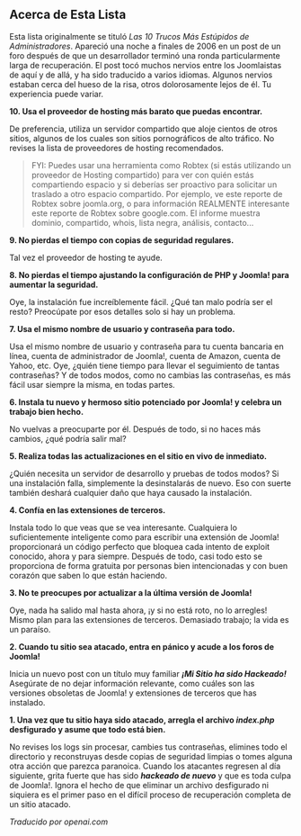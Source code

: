 <!-- Filename: Top_10_Stupidest_Administrator_Tricks / Display title: Los 10 trucos más tontos  -->

## Acerca de Esta Lista

Esta lista originalmente se tituló *Las 10 Trucos Más Estúpidos de Administradores*. Apareció una noche a finales de 2006 en un post de un foro después de que un desarrollador terminó una ronda particularmente larga de recuperación. El post tocó muchos nervios entre los Joomlaistas de aquí y de allá, y ha sido traducido a varios idiomas. Algunos nervios estaban cerca del hueso de la risa, otros dolorosamente lejos de él. Tu experiencia puede variar.

**10. Usa el proveedor de hosting más barato que puedas encontrar.**

De preferencia, utiliza un servidor compartido que aloje cientos de otros sitios, algunos de los cuales son sitios pornográficos de alto tráfico. No revises la lista de proveedores de hosting recomendados.

> FYI: Puedes usar una herramienta como Robtex (si estás utilizando un
> proveedor de Hosting compartido) para ver con quién estás compartiendo
> espacio y si deberías ser proactivo para solicitar un traslado a otro
> espacio compartido. Por ejemplo, ve este reporte de Robtex sobre joomla.org,
> o para información REALMENTE interesante este reporte de Robtex sobre google.com.
> El informe muestra dominio, compartido, whois, lista negra, análisis, contacto...

**9. No pierdas el tiempo con copias de seguridad regulares.**

Tal vez el proveedor de hosting te ayude.

**8. No pierdas el tiempo ajustando la configuración de PHP y Joomla! para aumentar la seguridad.**

Oye, la instalación fue increíblemente fácil. ¿Qué tan malo podría ser el resto? Preocúpate por esos detalles solo si hay un problema.

**7. Usa el mismo nombre de usuario y contraseña para todo.**

Usa el mismo nombre de usuario y contraseña para tu cuenta bancaria en línea, cuenta de administrador de Joomla!, cuenta de Amazon, cuenta de Yahoo, etc. Oye, ¿quién tiene tiempo para llevar el seguimiento de tantas contraseñas? Y de todos modos, como no cambias las contraseñas, es más fácil usar siempre la misma, en todas partes.

**6. Instala tu nuevo y hermoso sitio potenciado por Joomla! y celebra un trabajo bien hecho.**

No vuelvas a preocuparte por él. Después de todo, si no haces más cambios, ¿qué podría salir mal?

**5. Realiza todas las actualizaciones en el sitio en vivo de inmediato.**

¿Quién necesita un servidor de desarrollo y pruebas de todos modos? Si una instalación falla, simplemente la desinstalarás de nuevo. Eso con suerte también deshará cualquier daño que haya causado la instalación.

**4. Confía en las extensiones de terceros.**

Instala todo lo que veas que se vea interesante. Cualquiera lo suficientemente inteligente como para escribir una extensión de Joomla! proporcionará un código perfecto que bloquea cada intento de exploit conocido, ahora y para siempre. Después de todo, casi todo esto se proporciona de forma gratuita por personas bien intencionadas y con buen corazón que saben lo que están haciendo.

**3. No te preocupes por actualizar a la última versión de Joomla!**

Oye, nada ha salido mal hasta ahora, ¡y si no está roto, no lo arregles! Mismo plan para las extensiones de terceros. Demasiado trabajo; la vida es un paraíso.

**2. Cuando tu sitio sea atacado, entra en pánico y acude a los foros de Joomla!**

Inicia un nuevo post con un título muy familiar ***¡Mi Sitio ha sido Hackeado!*** Asegúrate de no dejar información relevante, como cuáles son las versiones obsoletas de Joomla! y extensiones de terceros que has instalado.

**1. Una vez que tu sitio haya sido atacado, arregla el archivo *index.php* desfigurado y asume que todo está bien.**

No revises los logs sin procesar, cambies tus contraseñas, elimines todo el directorio y reconstruyas desde copias de seguridad limpias o tomes alguna otra acción que parezca paranoica. Cuando los atacantes regresen al día siguiente, grita fuerte que has sido ***hackeado de nuevo*** y que es toda culpa de Joomla!. Ignora el hecho de que eliminar un archivo desfigurado ni siquiera es el primer paso en el difícil proceso de recuperación completa de un sitio atacado.

*Traducido por openai.com*

